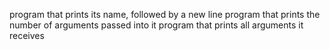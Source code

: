 program that prints its name, followed by a new line
program that prints the number of arguments passed into it
program that prints all arguments it receives
